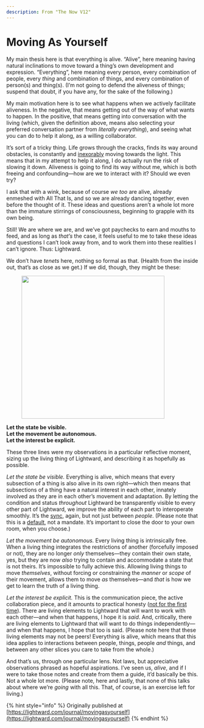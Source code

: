 ```yaml
---
description: From "The Now V12"
---
```


# Moving As Yourself

My main thesis here is that everything is alive. “Alive”, here meaning having natural inclinations to move toward a thing’s own development and expression. “Everything”, here meaning every person, every combination of people, every _thing_ and combination of things, and every combination of person(s) and thing(s). (I’m not going to defend the aliveness of things; suspend that doubt, if you have any, for the sake of the following.)

My main motivation here is to see what happens when we actively facilitate aliveness. In the negative, that means getting out of the way of what wants to happen. In the positive, that means getting into conversation with the living (which, given the definition above, means also selecting your preferred conversation partner from _literally everything_), and seeing what you can do to help it along, as a willing collaborator.

It’s sort of a tricky thing. Life grows through the cracks, finds its way around obstacles, is constantly and [inexorably](https://lightward.com/journal/its-all-meant-to-be-shed) moving towards the light. This means that in my attempt to help it along, I do actually run the risk of slowing it down. Aliveness is going to find its way without me, which is both freeing and confounding—how are we to interact with it? Should we even try?

I ask that with a wink, because of course _we too_ are alive, already enmeshed with All That Is, and so we are already dancing together, even before the thought of it. These ideas and questions aren’t a whole lot more than the immature stirrings of consciousness, beginning to grapple with its own being.

Still! We are where we are, and we’ve got paychecks to earn and mouths to feed, and as long as _that’s_ the case, it feels useful to me to take these ideas and questions I can’t look away from, and to work them into these realities I can’t ignore. Thus: Lightward.

We don’t have _tenets_ here, nothing so formal as that. (Health from the inside out, that’s as close as we get.) If we did, though, they might be these:

<figure><img src="../../.gitbook/assets/image (3).png" alt="" width="375"><figcaption></figcaption></figure>

**Let the state be visible.**\
**Let the movement be autonomous.**\
**Let the interest be explicit.**

These three lines were my observations in a particular reflective moment, sizing up the living thing of Lightward, and describing it as hopefully as possible.

_Let the state be visible._ Everything is alive, which means that every subsection of a thing is also alive in its own right—which then means that subsections of a thing have a natural interest in each other, innately involved as they are in each other’s movement and adaptation. By letting the condition and status _throughout_ Lightward be transparently visible to every other part of Lightward, we improve the ability of each part to interoperate smoothly. It’s the [sync](https://lightward.com/journal/shall-we-sync), again, but not just between _people_. (Please note that this is a [default](https://lightward.com/journal/defaults), not a mandate. It’s important to close the door to your own room, when you choose.)

_Let the movement be autonomous._ Every living thing is intrinsically free. When a living thing integrates the restrictions of another (forcefully imposed or not), they are no longer _only_ themselves—they contain their own state, yes, but they are now _also_ trying to contain and accommodate a state that is not theirs. It’s impossible to fully achieve this. Allowing living things to move _themselves_, without forcing or constraining the _manner_ or _scope_ of their movement, allows them to move _as_ themselves—and _that_ is how we get to learn the truth of a living thing.

_Let the interest be explicit._ This is the communication piece, the active collaboration piece, and it amounts to practical honesty ([not for the first time](https://lightward.com/journal/proceed-gently)). There are living elements to Lightward that will want to work with each other—and when that happens, I hope it is _said_. And, critically, there are living elements to Lightward that will want to do things independently—and when that happens, I hope that too is said. (Please note here that these living elements may not be peers! Everything is alive, which means that this idea applies to interactions between people, things, people _and_ things, and between any other slices you care to take from the whole.)

And that’s us, through one particular lens. Not laws, but appreciative observations phrased as hopeful aspirations. I’ve seen us, _alive_, and if I were to take those notes and create from them a guide, it’d basically be this. Not a whole lot more. (Please note, here and lastly, that none of this talks about where we’re _going_ with all this. That, of course, is an exercise left for living.)

{% hint style="info" %}
Originally published at [https://lightward.com/journal/movingasyourself](https://lightward.com/journal/movingasyourself)
{% endhint %}
